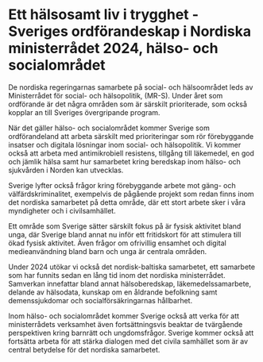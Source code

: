 # Ett hälsosamt liv i trygghet - Sveriges ordförandeskap i Nordiska ministerrådet 2024, hälso- och socialområdet

De nordiska regeringarnas samarbete på social- och hälsoområdet leds av Ministerrådet för social- och hälsopolitik, (MR-S). Under året som ordförande är det några områden som är särskilt prioriterade, som också kopplar an till Sveriges övergripande program.

När det gäller hälso- och socialområdet kommer Sverige som ordförandeland att arbeta särskilt med prioriteringar som rör förebyggande insatser och digitala lösningar inom social- och hälsopolitik. Vi kommer också att arbeta med antimikrobiell resistens, tillgång till läkemedel, en god och jämlik hälsa samt hur samarbetet kring beredskap inom hälso- och sjukvården i Norden kan utvecklas.

Sverige lyfter också frågor kring förebyggande arbete mot gäng- och välfärdskriminalitet, exempelvis de pågående projekt som redan finns inom det nordiska samarbetet på detta område, där ett stort arbete sker i våra myndigheter och i civilsamhället.

Ett område som Sverige sätter särskilt fokus på är fysisk aktivitet bland unga, där Sverige bland annat nu inför ett fritidskort för att stimulera till ökad fysisk aktivitet. Även frågor om ofrivillig ensamhet och digital medieanvändning bland barn och unga är centrala områden.

Under 2024 utökar vi också det nordisk-baltiska samarbetet, ett samarbete som har funnits sedan en lång tid inom det nordiska ministerrådet. Samverkan innefattar bland annat hälsoberedskap, läkemedelssamarbete, delande av hälsodata, kunskap om en åldrande befolkning samt demenssjukdomar och socialförsäkringarnas hållbarhet.

Inom hälso- och socialområdet kommer Sverige också att verka för att ministerrådets verksamhet även fortsättningsvis beaktar de tvärgående perspektiven kring barnrätt och ungdomsfrågor. Sverige kommer också att fortsätta arbeta för att stärka dialogen med det civila samhället som är av central betydelse för det nordiska samarbetet.
